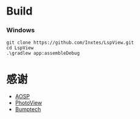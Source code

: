 # Build
### Windows
    git clone https://github.com/Inxtes/LspView.git
    cd LspView
    .\gradlew app:assembleDebug
# 感谢
- [AOSP](http://source.android.com/)
- [PhotoView](https://github.com/Baseflow/PhotoView/)
- [Bumptech](https://github.com/bumptech/)
